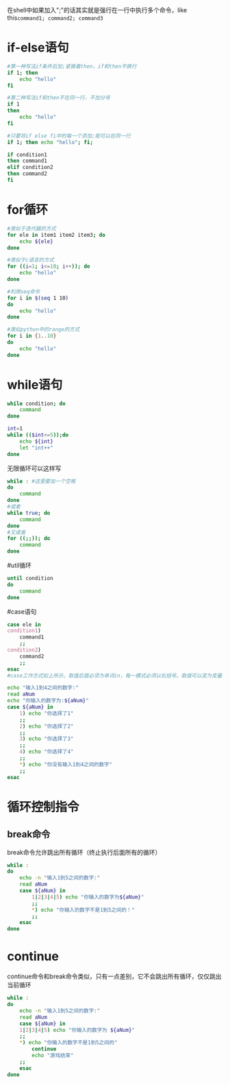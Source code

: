在shell中如果加入";"的话其实就是强行在一行中执行多个命令，like this`command1; command2; command3`
# if-else语句
```bash
#第一种写法if条件后加;紧接着then，if和then不换行
if 1; then
    echo "hello"
fi
```
```bash
#第二种写法if和then不在同一行，不加分号
if 1
then
    echo "hello"
fi
```
```bash
#只要将if else fi中的每一个添加;就可以在同一行
if 1; then echo "hello"; fi;
```

```bash
if condition1
then command1
elif condition2
then command2
fi
```

# for循环
```bash
#类似于迭代器的方式
for ele in item1 item2 item3; do
    echo ${ele}
done
```

```bash
#类似于c语言的方式
for ((i=1; i<=10; i++)); do
    echo "hello"
done

```

```bash
#利用seq命令
for i in $(seq 1 10)
do
    echo "hello"
done

```

```bash
#类似python中的range的方式
for i in {1..10}
do
    echo "hello"
done

```

# while语句
```bash
while condition; do
    command
done

```

```bash
int=1
while (($int<=5));do
    echo ${int}
    let "int++"
done
```

无限循环可以这样写
```bash
while : #这里要加一个空格
do 
    command
done
#或者
while true; do
    command
done
#又或者
for ((;;)); do
    command
done

```

#util循环
```bash
until condition
do
    command
done

```

#case语句
```bash
case ele in
condition1)
    command1
    ;;
condition2)
    command2
    ;;
esac
#case工作方式如上所示。取值后面必须为单词in，每一模式必须以右括号。取值可以变为变量或者常数。匹配发现取值复合某一模式后，期间所有命令开始执行直至;;(两个分号),取值将检测匹配的每一个模式，一旦模式匹配，则执行完匹配模式相应命令后不在继续其他模式。如果无一匹配，是由星号*捕获该值，再执行后面的命令。

echo "输入1到4之间的数字:"
read aNum
echo "你输入的数字为:${aNum}"
case ${aNum} in
    1) echo "你选择了1"
    ;;
    2) echo "你选择了2"
    ;;
    3) echo "你选择了3"
    ;;
    4) echo "你选择了4"
    ;;
    *) echo "你没有输入1到4之间的数字"
    ;;
esac

```

# 循环控制指令
## break命令
break命令允许跳出所有循环（终止执行后面所有的循环）
```bash
while :
do
    echo -n "输入1到5之间的数字:"
    read aNum
    case ${aNum} in
        1|2|3|4|5) echo "你输入的数字为${aNum}"
        ;;
        *) echo "你输入的数字不是1到5之间的！"
        ;;
    esac
done
```

# continue
continue命令和break命令类似，只有一点差别，它不会跳出所有循环，仅仅跳出当前循环
```bash
while :
do
    echo -n "输入1到5之间的数字:"
    read aNum
    case ${aNum} in
    1|2|3|4|5) echo "你输入的数字为 ${aNum}"
    ;;
    *) echo "你输入的数字不是1到5之间的"
        continue
        echo "游戏结束"
    ;;
    esac
done

```
